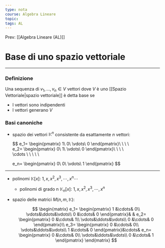 ```yaml
---
type: nota
course: Algebra Lineare
topic: 
tags: AL
---
```


Prev: [[Algebra Lineare (AL)]]

# Base di  uno spazio vettoriale 
---

### Definizione
Una sequenza  di $v_1,\dots,v_n \in V$ vettori dove $V$ è uno [[Spazio Vettoriale|spazio vettoriale]] è detta base se

- I vettori sono indipendenti
- I vettori generano $V$

### Basi canoniche
- spazio dei vettori $\mathbb{K}^n$ consistente da esattamente $n$  vettori:

    $$
    e_1=
    \begin{pmatrix}
    1\\
    0\\
    \vdots\\
    0
    \end{pmatrix}\ \ \ \ \
    e_2=
    \begin{pmatrix}
    0\\
    1\\
    \vdots\\
    0
    \end{pmatrix}\ \ \ \ \
    \cdots \ \ \ \ \

    e_n=
    \begin{pmatrix}
    0\\
    0\\
    \vdots\\
    1
    \end{pmatrix}
    $$


---

- polinomi $\mathbb{K}[x]$:                                     $1,x,x^2,x^3,\cdots,x^n \cdots$
    - polinomi di grado n $\mathbb{K}_n[x]$:           $1,x,x^2,x^3,\cdots,x^n$

-  spazio delle matrici $M(n,m,\mathbb{K})$:

    $$
    \begin{matrix}
    e_1=
    \begin{pmatrix}
    1 &\cdots& 0\\
    \vdots&\ddots&\vdots\\
    0 &\cdots& 0
    \end{pmatrix}& &
    e_2=
    \begin{pmatrix}
    0 &\cdots& 1\\
    \vdots&\ddots&\vdots\\
    0 &\cdots& 0
    \end{pmatrix}\\
    e_3=
    \begin{pmatrix}
    0 &\cdots& 0\\
    \vdots&\ddots&\vdots\\
    1 &\cdots& 0
    \end{pmatrix}&\cdots&
    e_n=
    \begin{pmatrix}
    0 &\cdots& 0\\
    \vdots&\ddots&\vdots\\
    0 &\cdots& 1
    \end{pmatrix}
    \end{matrix}
    $$
    